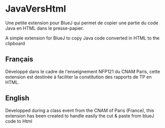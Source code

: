 # JavaVersHtml

Une petite extension pour BlueJ qui permet de copier une partie du code Java en HTML dans le presse-papier.

A simple extension for BlueJ to copy Java code converted in HTML to the clipboard


Français
---
Développé dans le cadre de l'enseignement NFP121 du CNAM Paris, cette extension est destinée à faciliter la constitution des rapports de TP en HTML.

English
---
Developped during a class event from the CNAM of Paris (France), this extension has been created to handle easily the cut & paste from blueJ code to Html
